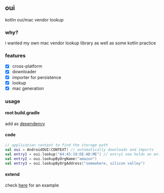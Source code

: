 ## oui
kotlin oui/mac vendor lookup

### why?
i wanted my own mac vendor lookup library as well as some kotlin practice<br>

### features
- [X] cross-platform 
- [X] downloader
- [X] importer for persistence
- [X] lookup
- [X] mac generation

### usage
#### root build.gradle
add as [dependency](https://jitpack.io/#smthnspcl/oui)

#### code
```kotlin
// application context to find the storage path
val oui = AndroidOUI(CONTEXT) // automatically downloads and imports 
val entry1 = oui.lookup("A4:45:19:DE:AD:ME") // entry1 now holds an entry with the organizationName "XIAOME"
val entry2 = oui.lookupByOrgName("amazon")
val entry3 = oui.lookupByOrgAddress("somewhere, silicon valley")
```
#### extend
check [here](https://github.com/smthnspcl/oui/blob/master/app/src/main/java/io/eberlein/oui/AndroidOUI.kt) for an example

